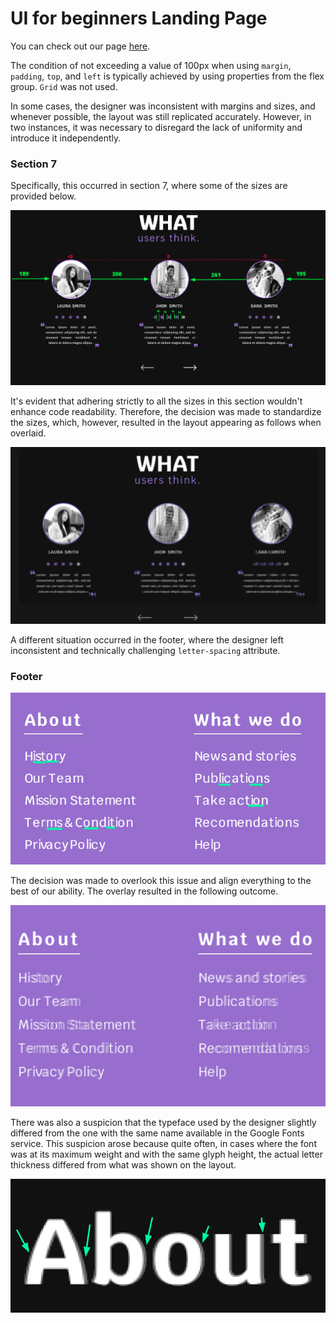 # **UI for beginners** Landing Page

You can check out our page [here](https://uid-bsuir.github.io/task1/).

The condition of not exceeding a value of 100px when using `margin`, `padding`, `top`, and `left` is typically achieved by using properties from the flex group. `Grid` was not used.

In some cases, the designer was inconsistent with margins and sizes, and whenever possible, the layout was still replicated accurately. However, in two instances, it was necessary to disregard the lack of uniformity and introduce it independently.

### Section 7

Specifically, this occurred in section 7, where some of the sizes are provided below.

![section7_sizes](images/readme/section7_sizes.png)

It's evident that adhering strictly to all the sizes in this section wouldn't enhance code readability. Therefore, the decision was made to standardize the sizes, which, however, resulted in the layout appearing as follows when overlaid.

![section7_layout](images/readme/section7_layout.png)

A different situation occurred in the footer, where the designer left inconsistent and technically challenging `letter-spacing` attribute.

### Footer

![footer_letterspacing](images/readme/footer_letterspacing.png)

The decision was made to overlook this issue and align everything to the best of our ability. The overlay resulted in the following outcome.

![footer_layout](images/readme/footer_layout.png)

There was also a suspicion that the typeface used by the designer slightly differed from the one with the same name available in the Google Fonts service. This suspicion arose because quite often, in cases where the font was at its maximum weight and with the same glyph height, the actual letter thickness differed from what was shown on the layout.

![font](images/readme/font.png)
